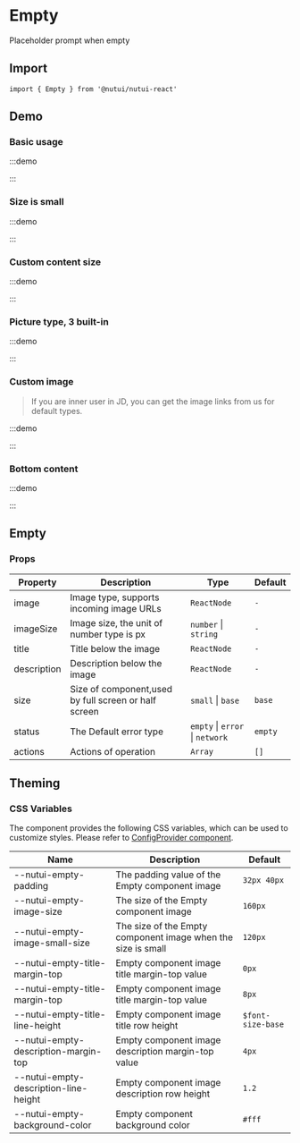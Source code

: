 # Empty

Placeholder prompt when empty

## Import

```tsx
import { Empty } from '@nutui/nutui-react'
```

## Demo

### Basic usage

:::demo

<CodeBlock src='h5/demo1.tsx'></CodeBlock>

:::

### Size is small

:::demo

<CodeBlock src='h5/demo2.tsx'></CodeBlock>

:::

### Custom content size

:::demo

<CodeBlock src='h5/demo3.tsx'></CodeBlock>

:::

### Picture type, 3 built-in

:::demo

<CodeBlock src='h5/demo4.tsx'></CodeBlock>

:::

### Custom image

> If you are inner user in JD, you can get the image links from us for default types.

:::demo

<CodeBlock src='h5/demo5.tsx'></CodeBlock>

:::

### Bottom content

:::demo

<CodeBlock src='h5/demo6.tsx'></CodeBlock>

:::

## Empty

### Props

| Property    | Description                                          | Type                            | Default |
| --- | --- | --- | --- |
| image       | Image type, supports incoming image URLs             | `ReactNode`                     | `-`     |
| imageSize   | Image size, the unit of number type is px            | `number` \| `string`            | `-`     |
| title       | Title below the image                                | `ReactNode`                     | `-`     |
| description | Description below the image                          | `ReactNode`                     | `-`     |
| size        | Size of component,used by full screen or half screen | `small` \| `base`               | `base`  |
| status      | The Default error type                               | `empty` \| `error` \| `network` | `empty` |
| actions     | Actions of operation                                 | `Array`                         | `[]`    |

## Theming

### CSS Variables

The component provides the following CSS variables, which can be used to customize styles. Please refer to [ConfigProvider component](#/en-US/component/configprovider).

| Name | Description | Default |
| ---| --- | --- |
| \--nutui-empty-padding | The padding value of the Empty component image | `32px 40px` |
| \--nutui-empty-image-size  | The size of the Empty component image  | `160px`|
| \--nutui-empty-image-small-size  | The size of the Empty component image when the size is small | `120px`|
| \--nutui-empty-title-margin-top | Empty component image title margin-top value   | `0px` |
| \--nutui-empty-title-margin-top | Empty component image title margin-top value | `8px` |
| \--nutui-empty-title-line-height | Empty component image title row height  | `$font-size-base` |
| \--nutui-empty-description-margin-top  | Empty component image description margin-top value| `4px`  |
| \--nutui-empty-description-line-height | Empty component image description row height| `1.2` |
| \--nutui-empty-background-color | Empty component background color | `#fff` |
